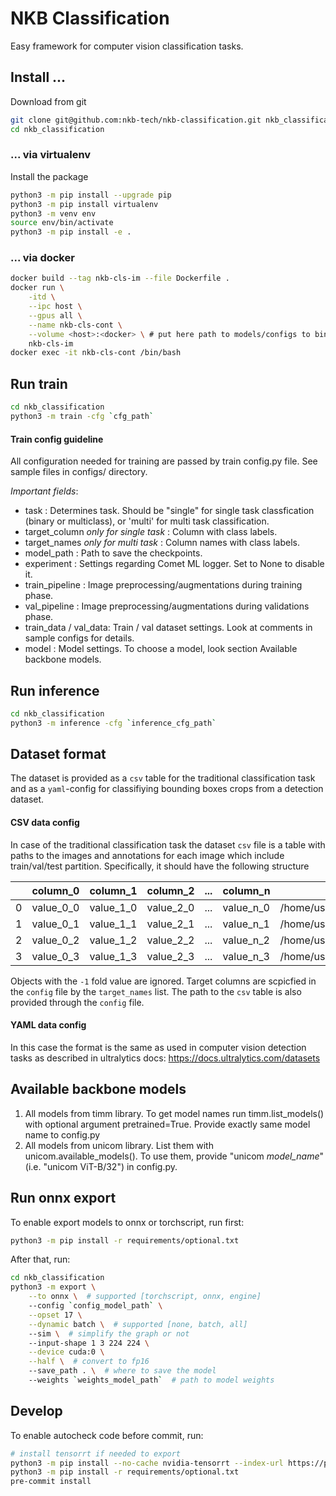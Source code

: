  # NKB Classification

Easy framework for computer vision classification tasks.

## Install ...

Download from git
```bash
git clone git@github.com:nkb-tech/nkb-classification.git nkb_classification
cd nkb_classification
```

### ... via virtualenv

Install the package
```bash
python3 -m pip install --upgrade pip
python3 -m pip install virtualenv
python3 -m venv env
source env/bin/activate
python3 -m pip install -e .
```

### ... via docker

```bash
docker build --tag nkb-cls-im --file Dockerfile .
docker run \
    -itd \
    --ipc host \
    --gpus all \
    --name nkb-cls-cont \
    --volume <host>:<docker> \ # put here path to models/configs to bind with docker image
    nkb-cls-im
docker exec -it nkb-cls-cont /bin/bash
```

## Run train

```bash
cd nkb_classification
python3 -m train -cfg `cfg_path`
```

#### Train config guideline
All configuration needed for training are passed by train config.py file.
See sample files in configs/ directory.

_Important fields_:
* task : Determines task. Should be "single" for single task classfication (binary or multiclass), or 'multi' for multi task classification.
* target_column *only for single task* : Column with class labels.
* target_names *only for multi task* : Column names with class labels.
* model_path : Path to save the checkpoints.
* experiment : Settings regarding Comet ML logger. Set to None to disable it.
* train_pipeline : Image preprocessing/augmentations during training phase.
* val_pipeline : Image preprocessing/augmentations during validations phase.
* train_data / val_data: Train / val dataset settings. Look at comments in sample configs for details.
* model : Model settings. To choose a model, look section Available backbone models.

## Run inference

```bash
cd nkb_classification
python3 -m inference -cfg `inference_cfg_path`
```

## Dataset format
The dataset is provided as a `csv` table for the traditional classification task and as a `yaml`-config for classifiying bounding boxes crops from a detection dataset.

#### CSV data config
In case of the traditional classification task the dataset `csv` file is a table with paths to the images and annotations for each image which include train/val/test partition. Specifically, it should have the following structure

|| column_0 | column_1 | column_2 | ... | column_n | path | fold |
|-|---|---|---|---|---|---|---|
|0|value_0_0|value_1_0|value_2_0|...|value_n_0|/home/user/data/img_0.jpg|train|
|1|value_0_1|value_1_1|value_2_1|...|value_n_1|/home/user/data/img_1.jpg|val|
|2|value_0_2|value_1_2|value_2_2|...|value_n_2|/home/user/data/img_2.jpg|test|
|3|value_0_3|value_1_3|value_2_3|...|value_n_3|/home/user/data/img_3.jpg|-1|

Objects with the `-1` fold value are ignored. Target columns are scpicfied in the `config` file by the `target_names` list. The path to the `csv` table is also provided through the `config` file.

#### YAML data config

In this case the format is the same as used in computer vision detection tasks as described in ultralytics docs: https://docs.ultralytics.com/datasets

## Available backbone models

1. All models from timm library. To get model names run timm.list_models() with optional argument pretrained=True.
Provide exactly same model name to config.py
2. All models from unicom library. List them with unicom.available_models().
To use them, provide "unicom *model_name*" (i.e. "unicom ViT-B/32") in config.py.

## Run onnx export

To enable export models to onnx or torchscript, run first:
```bash
python3 -m pip install -r requirements/optional.txt
```

After that, run:
```bash
cd nkb_classification
python3 -m export \
    --to onnx \  # supported [torchscript, onnx, engine]
    --config `config_model_path` \
    --opset 17 \
    --dynamic batch \  # supported [none, batch, all]
    --sim \  # simplify the graph or not
    --input-shape 1 3 224 224 \
    --device cuda:0 \
    --half \  # convert to fp16
    --save_path . \  # where to save the model
    --weights `weights_model_path`  # path to model weights
```

## Develop
To enable autocheck code before commit, run:
```bash
# install tensorrt if needed to export
python3 -m pip install --no-cache nvidia-tensorrt --index-url https://pypi.ngc.nvidia.com
python3 -m pip install -r requirements/optional.txt
pre-commit install
```
